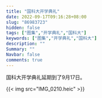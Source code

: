 ```yaml
---
title: "国科大开学典礼"
date: 2022-09-17T09:16:28+08:00
slug: "86983723"
hidden: false
tags: ["图集","开学典礼","国科大"]
keywords: ["图集","开学典礼","国科大"]
description: ""
Summary: ""
Navbar: false
comments: true
---
```


国科大开学典礼延期到了9月17日。

<!--more-->

{{< img src="IMG_0210.heic" >}}
